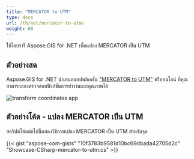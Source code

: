 ```yaml
---
title: "MERCATOR to UTM"
type: docs
url: /th/net/mercator-to-utm/
weight: 60
---
```


ใช้ไลบรารี Aspose.GIS for .NET เพื่อแปลง MERCATOR เป็น UTM

## **ตัวอย่างสด**

Aspose.GIS for .NET นำเสนอแอปพลิเคชัน ["MERCATOR to UTM"](https://products.aspose.app/gis/transformation/mercator-to-utm) ฟรีออนไลน์ ที่คุณสามารถลองตรวจสอบฟังก์ชันการทำงานและคุณภาพได้

![transform coordinates app](transform-coordinates.png)

## **ตัวอย่างโค้ด - แปลง MERCATOR เป็น UTM**

สคริปต์โค้ดต่อไปนี้แสดงวิธีการแปลง MERCATOR เป็น UTM สำหรับจุด

{{< gist "aspose-com-gists" "10f3783b9581d10bc69dbada42705d2c" "Showcase-CSharp-mercator-to-utm.cs" >}}
